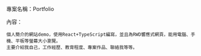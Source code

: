 專案名稱：Portfolio

內容：

    個人簡介的網站demo，使用React+TypeScript編寫，並且為RWD響應式網頁，能用電腦、手機、平板等螢幕大小瀏覽。
    主要介紹我自己，工作經歷、教育程度、專案作品、聯絡我等等。